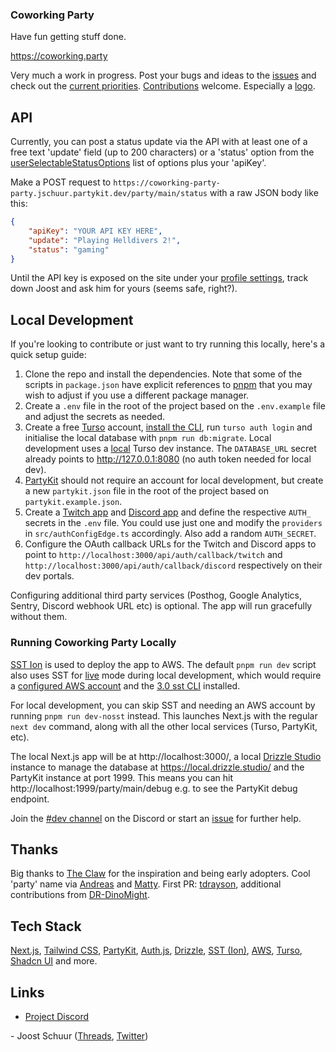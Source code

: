 ### Coworking Party

Have fun getting stuff done.

https://coworking.party

Very much a work in progress. Post your bugs and ideas to the [issues](https://github.com/jschuur/coworking.party/issues) and check out the [current priorities](https://github.com/users/jschuur/projects/7). [Contributions](https://github.com/jschuur/coworking.party/labels/good%20first%20issue) welcome. Especially a [logo](https://github.com/jschuur/coworking.party/issues/17).

## API

Currently, you can post a status update via the API with at least one of a free text 'update' field (up to 200 characters) or a 'status' option from the [userSelectableStatusOptions](./src/statusOptions.ts) list of options plus your 'apiKey'.

Make a POST request to `https://coworking-party-party.jschuur.partykit.dev/party/main/status` with a raw JSON body like this:

```JSON
{
    "apiKey": "YOUR API KEY HERE",
    "update": "Playing Helldivers 2!",
    "status": "gaming"
}
```

Until the API key is exposed on the site under your [profile settings](https://github.com/jschuur/coworking.party/issues/6), track down Joost and ask him for yours (seems safe, right?).

## Local Development

If you're looking to contribute or just want to try running this locally, here's a quick setup guide:

1. Clone the repo and install the dependencies. Note that some of the scripts in `package.json` have explicit references to [pnpm](https://pnpm.io) that you may wish to adjust if you use a different package manager.
2. Create a `.env` file in the root of the project based on the `.env.example` file and adjust the secrets as needed.
3. Create a free [Turso](https://turso.tech/) account, [install the CLI](https://docs.turso.tech/cli/introduction), run `turso auth login` and initialise the local database with `pnpm run db:migrate`. Local development uses a [local](https://docs.turso.tech/local-development) Turso dev instance. The `DATABASE_URL` secret already points to http://127.0.0.1:8080 (no auth token needed for local dev).
4. [PartyKit](https://docs.partykit.io/) should not require an account for local development, but create a new `partykit.json` file in the root of the project based on `partykit.example.json`.
5. Create a [Twitch app](https://dev.twitch.tv/console/apps) and [Discord app](https://discord.com/developers/applications/) and define the respective `AUTH_` secrets in the `.env` file. You could use just one and modify the `providers` in `src/authConfigEdge.ts` accordingly. Also add a random `AUTH_SECRET`.
6. Configure the OAuth callback URLs for the Twitch and Discord apps to point to `http://localhost:3000/api/auth/callback/twitch` and `http://localhost:3000/api/auth/callback/discord` respectively on their dev portals.

Configuring additional third party services (Posthog, Google Analytics, Sentry, Discord webhook URL etc) is optional. The app will run gracefully without them.

### Running Coworking Party Locally

[SST Ion](https://ion.sst.dev/) is used to deploy the app to AWS. The default `pnpm run dev` script also uses SST for [live](https://ion.sst.dev/docs/live/) mode during local development, which would require a [configured AWS account](https://docs.sst.dev/setting-up-aws) and the [3.0 sst CLI](https://ion.sst.dev/docs/reference/cli/) installed.

For local development, you can skip SST and needing an AWS account by running `pnpm run dev-nosst` instead. This launches Next.js with the regular `next dev` command, along with all the other local services (Turso, PartyKit, etc).

The local Next.js app will be at http://localhost:3000/, a local [Drizzle Studio](https://orm.drizzle.team/drizzle-studio/overview) instance to manage the database at https://local.drizzle.studio/ and the PartyKit instance at port 1999. This means you can hit http://localhost:1999/party/main/debug e.g. to see the PartyKit debug endpoint.

Join the [#dev channel](https://discord.com/channels/1236966373549150218/1236966426070482975) on the Discord or start an [issue](https://github.com/jschuur/coworking.party/issues) for further help.

## Thanks

Big thanks to [The Claw](https://theclaw.team/) for the inspiration and being early adopters. Cool 'party' name via [Andreas](https://www.twitch.tv/andreassasdev) and [Matty](https://mattytwo.shoes/). First PR: [tdrayson](https://taylordrayson.com/), additional contributions from [DR-DinoMight](https://github.com/DR-DinoMight).

## Tech Stack

[Next.js](https://nextjs.org), [Tailwind CSS](https://tailwindcss.com), [PartyKit](https://www.partykit.io), [Auth.js](https://authjs.dev), [Drizzle](https://orm.drizzle.team), [SST (Ion)](https://sst.dev), [AWS](https://aws.amazon.com), [Turso](https://turso.tech), [Shadcn UI](https://ui.shadcn.com) and more.

## Links

- [Project Discord](https://discord.gg/g9DtFax7Df)

\- Joost Schuur ([Threads](https://threads.net/@joostschuur), [Twitter](https://twitter.com/joostschuur))

```

```
